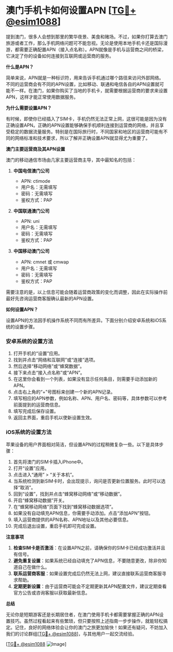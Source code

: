 # 澳门手机卡如何设置APN [[TG💪+ @esim1088](https://t.me/s/esim1088)]

提到澳门，很多人会想到那里的繁华夜景、美食和赌场。不过，如果你打算去澳门旅游或者工作，那么手机网络问题可不能忽视。无论是使用本地手机卡还是国际漫游，都需要正确配置APN（接入点名称）。APN就像是手机与运营商之间的桥梁，它决定了你的设备如何连接到互联网或运营商的服务。

**什么是APN？**

简单来说，APN就是一种标识符，用来告诉手机通过哪个路径来访问外部网络。不同的运营商会有不同的APN设置，比如移动、联通和电信各自的APN设置就可能不一样。在澳门，如果你购买了当地的手机卡，就需要根据运营商的要求来设置APN，这样才能正常使用数据服务。

**为什么需要设置APN？**

有时候，即使你已经插入了SIM卡，手机仍然无法正常上网，这很可能是因为没有正确设置APN。正确的APN设置能够确保手机顺利连接到运营商的网络，并且享受稳定的数据流量服务。特别是在国际旅行时，不同国家和地区的运营商可能有不同的网络标准和技术要求，所以了解并正确设置APN就显得尤为重要了。

**澳门主要运营商及其APN设置**

澳门的移动通信市场由几家主要运营商主导，其中最知名的包括：

1. **中国电信澳门公司**  
   - APN: ctimode  
   - 用户名：无需填写  
   - 密码：无需填写  
   - 鉴权方式：PAP  

2. **中国联通澳门公司**  
   - APN: uni  
   - 用户名：无需填写  
   - 密码：无需填写  
   - 鉴权方式：PAP  

3. **中国移动澳门公司**  
   - APN: cmnet 或 cmwap  
   - 用户名：无需填写  
   - 密码：无需填写  
   - 鉴权方式：PAP  

需要注意的是，以上信息可能会随着运营商政策的变化而调整，因此在实际操作前最好先咨询运营商客服确认最新的APN设置。

**如何设置APN？**

设置APN的方法因手机操作系统不同而有所差异。下面分别介绍安卓系统和iOS系统的设置步骤。

### 安卓系统的设置方法

1. 打开手机的“设置”应用。
2. 找到并点击“网络和互联网”或“连接”选项。
3. 然后选择“移动网络”或“蜂窝数据”。
4. 接下来点击“接入点名称”或“APN”。
5. 在这里你会看到一个列表，如果没有显示任何条目，则需要手动添加新的APN。
6. 点击右上角的“+”号图标来创建一个新的APN记录。
7. 填写相应的APN参数，例如名称、APN、用户名、密码等，具体参数可以参考前面提到的运营商信息。
8. 填写完成后保存设置。
9. 返回主界面，重启手机以使新设置生效。

### iOS系统的设置方法

苹果设备的用户界面相对简洁，但设置APN的过程稍微复杂一些。以下是具体步骤：

1. 首先将澳门的SIM卡插入iPhone中。
2. 打开“设置”应用。
3. 点击进入“通用” > “关于本机”。
4. 当系统检测到新SIM卡时，会出现提示，询问是否更新位置服务。此时可以选择“取消”。
5. 回到“设置”，找到并点击“蜂窝移动网络”或“移动数据”。
6. 开启“蜂窝移动数据”开关。
7. 在“蜂窝移动网络”页面下找到“蜂窝移动数据选项”。
8. 如果没有自动填充APN信息，你需要手动添加。点击“添加APN”按钮。
9. 填入运营商提供的APN名称、APN地址以及其他必要信息。
10. 完成后退出设置，重启手机即可完成设置。

**注意事项**

1. **检查SIM卡是否激活**：在设置APN之前，请确保你的SIM卡已经成功激活并且有信号。
2. **避免重复设置**：如果系统已经自动填充了APN信息，不要随意更改，除非你知道自己在做什么。
3. **联系运营商客服**：如果设置完成后仍然无法上网，建议直接联系运营商客服寻求帮助。
4. **定期更新设置**：由于运营商可能会不定期更新其APN配置文件，建议定期查看官方公告或咨询客服以获取最新信息。

**总结**

无论你是短期游客还是长期居住者，在澳门使用手机卡都需要掌握正确的APN设置技巧。虽然过程看起来有些繁琐，但只要按照上述指南一步步操作，就能轻松搞定。记住，良好的网络体验会让你的澳门之旅更加愉快！如果还有疑问，不妨加入我们的讨论群组[[TG💪+ @esim1088](https://t.me/s/esim1088)]，与其他用户一起交流经验。

[[TG💪+ @esim1088](https://t.me/s/esim1088) ![Image](https://i.postimg.cc/4NQfJmqS/Snipaste-2025-05-13-00-14-12.png)]